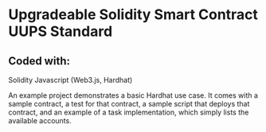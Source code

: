 # Upgradeable Solidity Smart Contract UUPS Standard

## Coded with:
Solidity
Javascript (Web3.js, Hardhat)

An example project demonstrates a basic Hardhat use case. It comes with a sample contract, a test for that contract, a sample script that deploys that contract, and an example of a task implementation, which simply lists the available accounts.

